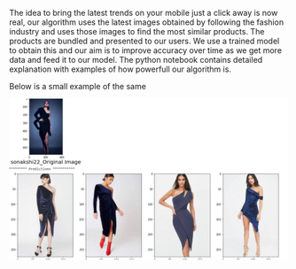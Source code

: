 The idea to bring the latest trends on your mobile just a click away is now real, our algorithm uses the latest images obtained by following the fashion industry and uses those images to find the most similar products. The products are bundled and presented to our users. 
We use a trained model to obtain this and our aim is to improve accuracy over time as we get more data and feed it to our model.
The python notebook contains detailed explanation with examples of how powerfull our algorithm is.

Below is a small example of the same


![Image](https://github.com/aditi721999/Holmes_404_Myntra/blob/main/Myntra/Trenbox/readme.JPG)
